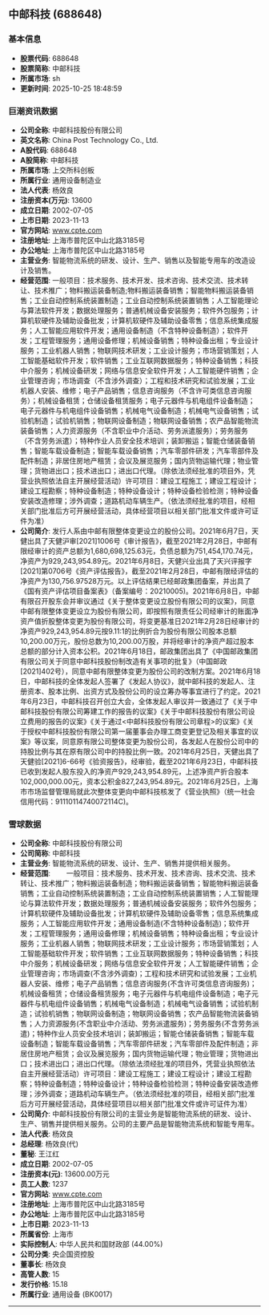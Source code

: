 ## 中邮科技 (688648)

### 基本信息

- **股票代码**: 688648
- **股票简称**: 中邮科技
- **所属市场**: sh
- **更新时间**: 2025-10-25 18:48:59

### 巨潮资讯数据

- **公司全称**: 中邮科技股份有限公司
- **英文名称**: China Post Technology Co., Ltd.
- **A股代码**: 688648
- **A股简称**: 中邮科技
- **所属市场**: 上交所科创板
- **所属行业**: 通用设备制造业
- **法人代表**: 杨效良
- **注册资本(万元)**: 13600
- **成立日期**: 2002-07-05
- **上市日期**: 2023-11-13
- **官方网站**: www.cpte.com
- **注册地址**: 上海市普陀区中山北路3185号
- **办公地址**: 上海市普陀区中山北路3185号
- **主营业务**: 智能物流系统的研发、设计、生产、销售以及智能专用车的改造设计及销售。
- **经营范围**: 一般项目：技术服务、技术开发、技术咨询、技术交流、技术转让、技术推广；物料搬运装备制造;物料搬运装备销售；智能物料搬运装备销售；工业自动控制系统装置制造；工业自动控制系统装置销售；人工智能理论与算法软件开发；数据处理服务；普通机械设备安装服务；软件外包服务；计算机软硬件及辅助设备批发；计算机软硬件及辅助设备零售；信息系统集成服务；人工智能应用软件开发；通用设备制造（不含特种设备制造）；软件开发；工程管理服务；通用设备修理；机械设备销售；特种设备出租；专业设计服务；工业机器人销售；物联网技术研发；工业设计服务；市场营销策划；人工智能基础软件开发；软件销售；工业互联网数据服务；特种设备销售；科技中介服务；机械设备研发；网络与信息安全软件开发；人工智能硬件销售；企业管理咨询；市场调查（不含涉外调查）；工程和技术研究和试验发展；工业机器人安装、维修；电子产品销售；信息咨询服务（不含许可类信息咨询服务）；机械设备租赁；仓储设备租赁服务；电子元器件与机电组件设备制造；电子元器件与机电组件设备销售；机械电气设备制造；机械电气设备销售；试验机制造；试验机销售；物联网设备制造；物联网设备销售；农产品智能物流装备销售；人力资源服务（不含职业中介活动、劳务派遣服务）；劳务服务（不含劳务派遣）；特种作业人员安全技术培训；装卸搬运；智能仓储装备销售；智能车载设备制造；智能车载设备销售；汽车零部件研发；汽车零部件及配件制造；非居住房地产租赁；会议及展览服务；国内货物运输代理；物业管理；货物进出口；技术进出口；进出口代理。（除依法须经批准的项目外，凭营业执照依法自主开展经营活动）许可项目：建设工程施工；建设工程设计；建设工程勘察；特种设备制造；特种设备设计；特种设备检验检测；特种设备安装改造修理；涉外调查；道路机动车辆生产。（依法须经批准的项目，经相关部门批准后方可开展经营活动，具体经营项目以相关部门批准文件或许可证件为准）
- **公司简介**: 发行人系由中邮有限整体变更设立的股份公司。2021年6月7日，天健出具了天健沪审[2021]1006号《审计报告》，截至2021年2月28日，中邮有限经审计的资产总额为1,680,698,125.63元，负债总额为751,454,170.74元，净资产为929,243,954.89元。2021年6月8日，天健兴业出具了天兴评报字[2021]第0706号《资产评估报告》，截至2021年2月28日，中邮有限经评估的净资产为130,756.97528万元。以上评估结果已经邮政集团备案，并出具了《国有资产评估项目备案表》（备案编号：20210005)。2021年6月8日，中邮有限召开股东会并审议通过《关于整体变更设立股份有限公司的议案》，同意中邮有限整体变更设立为股份有限公司，即按照有限责任公司经审计的账面净资产值折股整体变更为股份有限公司，将变更基准日2021年2月28日经审计的净资产929,243,954.89元按9.11:1的比例折合为股份有限公司股本总额10,200.00万元，股份总数为10,200.00万股，并将经审计的净资产超过股本总额的部分计入资本公积。2021年6月18日，邮政集团出具了《中国邮政集团有限公司关于同意中邮科技股份制改造有关事项的批复》（中国邮政[2021]402号），同意中邮有限整体变更为股份公司的改制方案。2021年6月18日，中邮科技的全体发起人签署了《发起人协议》，就中邮科技的发起人、注册资本、股本比例、出资方式及股份公司的设立筹办等事宜进行了约定。2021年6月23日，中邮科技召开创立大会，全体发起人审议并一致通过了《关于中邮科技股份有限公司筹建工作的报告的议案》《关于中邮科技股份有限公司设立费用的报告的议案》《关于通过<中邮科技股份有限公司章程>的议案》《关于授权中邮科技股份有限公司第一届董事会办理工商变更登记及相关事宜的议案》等议案，同意原有限公司整体变更为股份公司，各发起人在股份公司中的持股比例与其在原有限公司中的持股比例一致。2021年6月25日，天健出具了天健验[2021]6-66号《验资报告》，经审验，截至2021年6月23日，中邮科技已收到发起人股东投入的净资产929,243,954.89元，上述净资产折合股本102,000,000.00元，资本公积金827,243,954.89元。2021年6月25日，上海市市场监督管理局就此次整体变更向中邮科技核发了《营业执照》（统一社会信用代码：91110114740072114C)。

### 雪球数据

- **公司全称**: 中邮科技股份有限公司
- **公司简称**: 中邮科技
- **主营业务**: 智能物流系统的研发、设计、生产、销售并提供相关服务。
- **经营范围**: 　　一般项目：技术服务、技术开发、技术咨询、技术交流、技术转让、技术推广；物料搬运装备制造；物料搬运装备销售；智能物料搬运装备销售；工业自动控制系统装置制造；工业自动控制系统装置销售；人工智能理论与算法软件开发；数据处理服务；普通机械设备安装服务；软件外包服务；计算机软硬件及辅助设备批发；计算机软硬件及辅助设备零售；信息系统集成服务；人工智能应用软件开发；通用设备制造(不含特种设备制造)；软件开发；工程管理服务；通用设备修理；机械设备销售；特种设备出租；专业设计服务；工业机器人销售；物联网技术研发；工业设计服务；市场营销策划；人工智能基础软件开发；软件销售；工业互联网数据服务；特种设备销售；科技中介服务；机械设备研发；网络与信息安全软件开发；人工智能硬件销售；企业管理咨询；市场调查(不含涉外调查)；工程和技术研究和试验发展；工业机器人安装、维修；电子产品销售；信息咨询服务(不含许可类信息咨询服务)；机械设备租赁；仓储设备租赁服务；电子元器件与机电组件设备制造；电子元器件与机电组件设备销售；机械电气设备制造；机械电气设备销售；试验机制造；试验机销售；物联网设备制造；物联网设备销售；农产品智能物流装备销售；人力资源服务(不含职业中介活动、劳务派遣服务)；劳务服务(不含劳务派遣)；特种作业人员安全技术培训；装卸搬运；智能仓储装备销售；智能车载设备制造；智能车载设备销售；汽车零部件研发；汽车零部件及配件制造；非居住房地产租赁；会议及展览服务；国内货物运输代理；物业管理；货物进出口；技术进出口；进出口代理。（除依法须经批准的项目外，凭营业执照依法自主开展经营活动）许可项目：建设工程施工；建设工程设计；建设工程勘察；特种设备制造；特种设备设计；特种设备检验检测；特种设备安装改造修理；涉外调查；道路机动车辆生产。（依法须经批准的项目，经相关部门批准后方可开展经营活动，具体经营项目以相关部门批准文件或许可证件为准）
- **公司简介**: 中邮科技股份有限公司的主营业务是智能物流系统的研发、设计、生产、销售并提供相关服务。公司的主要产品是智能物流系统和智能专用车。
- **法人代表**: 杨效良
- **总经理**: 杨效良(代)
- **董秘**: 王江红
- **成立日期**: 2002-07-05
- **注册资本(元)**: 13600.00万元
- **员工人数**: 1237
- **官方网站**: www.cpte.com
- **注册地址**: 上海市普陀区中山北路3185号
- **办公地址**: 上海市普陀区中山北路3185号
- **上市日期**: 2023-11-13
- **所属省份**: 上海市
- **实际控制人**: 中华人民共和国财政部 (44.00%)
- **公司分类**: 央企国资控股
- **董事长**: 杨效良
- **高管人数**: 15
- **发行价格**: 15.18
- **所属行业**: 通用设备 (BK0017)

---